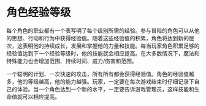# 角色经验等级

每个角色的职业都有一个表写明了每个级别所需的经验。参与冒险的角色可以从他的思想、行动和行为中获得经验值。随着这些经验值的积累，角色将达到新的层次，这表明他的持续成长，发展和掌握他的力量和技能。每当玩家角色积累足够的经验值达到下一个经验等级时，他的技能就会相应提高。在大多数情况下，魔法和特殊能力也会增加范围、持续时间、威力/伤害和范围。

一个聪明的计划、一次快速的攻击，所有所有都会获得经验值。角色的经验值越多，他的等级越高，他的能力越强。玩家，一定要在每次游戏结束时仔细记录下自己的体验。当一个角色达到一个新的水平，一定要告诉游戏管理员，这样技能和生命值就可以相应提高。
